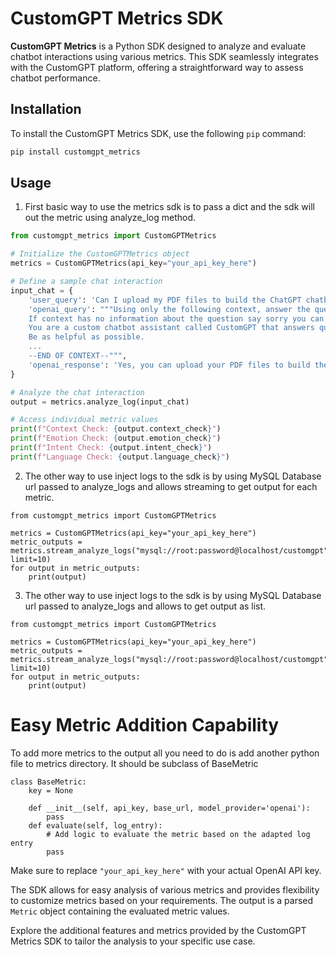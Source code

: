 # CustomGPT Metrics SDK

**CustomGPT Metrics** is a Python SDK designed to analyze and evaluate chatbot interactions using various metrics. This SDK seamlessly integrates with the CustomGPT platform, offering a straightforward way to assess chatbot performance.

## Installation

To install the CustomGPT Metrics SDK, use the following `pip` command:

```bash
pip install customgpt_metrics
```

## Usage

1. First basic way to use the metrics sdk is to pass a dict and the sdk will out the metric using analyze_log method.

```python
from customgpt_metrics import CustomGPTMetrics

# Initialize the CustomGPTMetrics object
metrics = CustomGPTMetrics(api_key="your_api_key_here")

# Define a sample chat interaction
input_chat = {
    'user_query': 'Can I upload my PDF files to build the ChatGPT chatbot?',
    'openai_query': """Using only the following context, answer the questions.
    If context has no information about the question say sorry you can't answer as you don't have enough knowledge about that subject.
    You are a custom chatbot assistant called CustomGPT that answers questions based on the given context.
    Be as helpful as possible.
    ...
    --END OF CONTEXT--""",
    'openai_response': 'Yes, you can upload your PDF files to build the ChatGPT chatbot. The platform supports uploading documents in 1400+ formats, including PDFs, Microsoft Office docs, Google docs, and audio files. You can simply go to your CustomGPT dashboard and upload the documents to build your custom chatbots in minutes.'
}

# Analyze the chat interaction
output = metrics.analyze_log(input_chat)

# Access individual metric values
print(f"Context Check: {output.context_check}")
print(f"Emotion Check: {output.emotion_check}")
print(f"Intent Check: {output.intent_check}")
print(f"Language Check: {output.language_check}")
```
2. The other way to use inject logs to the sdk is by using MySQL Database url passed to analyze_logs and allows streaming to get output for each metric.

```
from customgpt_metrics import CustomGPTMetrics

metrics = CustomGPTMetrics(api_key="your_api_key_here")
metric_outputs = metrics.stream_analyze_logs("mysql://root:password@localhost/customgpt", limit=10)
for output in metric_outputs:
    print(output)
```
3. The other way to use inject logs to the sdk is by using MySQL Database url passed to analyze_logs and allows to get output as list.

```
from customgpt_metrics import CustomGPTMetrics

metrics = CustomGPTMetrics(api_key="your_api_key_here")
metric_outputs = metrics.stream_analyze_logs("mysql://root:password@localhost/customgpt", limit=10)
for output in metric_outputs:
    print(output)
```

# Easy Metric Addition Capability

To add more metrics to the output all you need to do is add another python file to metrics directory. It should be subclass of BaseMetric
```
class BaseMetric:
    key = None
    
    def __init__(self, api_key, base_url, model_provider='openai'):
        pass
    def evaluate(self, log_entry):
        # Add logic to evaluate the metric based on the adapted log entry
        pass
```

Make sure to replace `"your_api_key_here"` with your actual OpenAI API key.

The SDK allows for easy analysis of various metrics and provides flexibility to customize metrics based on your requirements. The output is a parsed `Metric` object containing the evaluated metric values.

Explore the additional features and metrics provided by the CustomGPT Metrics SDK to tailor the analysis to your specific use case.